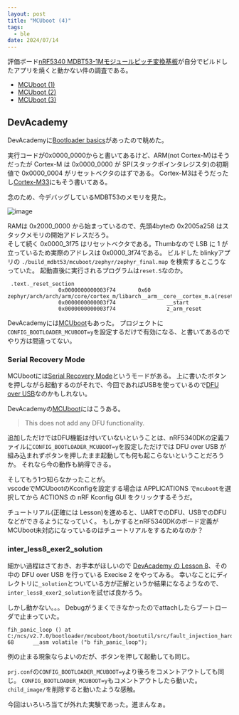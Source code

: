 ```yaml
---
layout: post
title: "MCUboot (4)"
tags:
  - ble
date: 2024/07/14
---
```


評価ボード[nRF5340 MDBT53-1Mモジュールピッチ変換基板](https://www.switch-science.com/products/8658)が自分でビルドしたアプリを焼くと動かない件の調査である。

* [MCUboot (1)](20240708-boot.md)
* [MCUboot (2)](20240711-boot.md)
* [MCUboot (3)](20240713-boot.md)

## DevAcademy

DevAcademyに[Bootloader basics](https://academy.nordicsemi.com/courses/nrf-connect-sdk-intermediate/lessons/lesson-8-bootloaders-and-dfu-fota/topic/bootloader-basics/)があったので眺めた。

実行コードが0x0000_0000からと書いてあるけど、ARM(not Cortex-M)はそうだったが Cortex-M は 0x0000_0000 が SP(スタックポインタレジスタ)の初期値で 0x0000_0004 がリセットベクタのはずである。
Cortex-M3はそうだったし[Cortex-M33](https://developer.arm.com/documentation/100235/0002/sqf1486724325622)にもそう書いてある。

念のため、今デバッグしているMDBT53のメモリを見た。

![image](20240714a-1.png)

RAMは 0x2000_0000 から始まっているので、先頭4byteの 0x2005a258 はスタックメモリの開始アドレスだろう。  
そして続く 0x0000_3f75 はリセットベクタである。Thumbなので LSB に 1 が立っているため実際のアドレスは 0x0000_3f74である。
ビルドした blinkyアプリの `./build_mdbt53/mcuboot/zephyr/zephyr_final.map` を検索するとこうなっていた。
起動直後に実行されるプログラムは`reset.S`なのか。

```
 .text._reset_section
                0x0000000000003f74       0x60 zephyr/arch/arch/arm/core/cortex_m/libarch__arm__core__cortex_m.a(reset.S.obj)
                0x0000000000003f74                __start
                0x0000000000003f74                z_arm_reset
```

DevAcademyには[MCUboot](https://academy.nordicsemi.com/courses/nrf-connect-sdk-intermediate/lessons/lesson-8-bootloaders-and-dfu-fota/topic/mcuboot-mcumgr-and-dfu-target/)もあった。
プロジェクトに`CONFIG_BOOTLOADER_MCUBOOT=y`を設定するだけで有効になる、と書いてあるのでやり方は間違ってない。

### Serial Recovery Mode

MCUbootには[Serial Recovery Mode](https://docs.mcuboot.com/serial_recovery.html)というモードがある。
上に書いたボタンを押しながら起動するのがそれで、今回であればUSBを使っているので[DFU over USB](https://academy.nordicsemi.com/courses/nrf-connect-sdk-intermediate/lessons/lesson-8-bootloaders-and-dfu-fota/topic/exercise-2-dfu-over-usb-adding-external-flash/)なのかもしれない。

DevAcademyの[MCUboot](https://academy.nordicsemi.com/courses/nrf-connect-sdk-intermediate/lessons/lesson-8-bootloaders-and-dfu-fota/topic/mcuboot-mcumgr-and-dfu-target/)にはこうある。

> This does not add any DFU functionality.

追加しただけではDFU機能は付いていないということは、nRF5340DKの定義ファイルに`CONFIG_BOOTLOADER_MCUBOOT=y`を設定しただけでは DFU over USB が組み込まれずボタンを押したまま起動しても何も起こらないということだろうか。
それなら今の動作も納得できる。

そしてもう1つ知らなかったことが。  
vscodeでMCUbootのKconfigを設定する場合は APPLICATIONS で`mcuboot`を選択してから ACTIONS の nRF Kconfig GUI をクリックするそうだ。

チュートリアル(正確には Lesson)を進めると、UARTでのDFU、USBでのDFUなどができるようになっていく。
もしかするとnRF5340DKのボード定義がMCUboot未対応になっているのはチュートリアルをするためなのか？

### inter_less8_exer2_solution

細かい過程はさておき、お手本がほしいので [DevAcademy の Lesson 8](https://github.com/NordicDeveloperAcademy/ncs-inter/tree/main/lesson8)、その中の DFU over USB を行っている Execise 2 をやってみる。
幸いなことにディレクトリに`_solution`とついている方が正解というか結果になるようなので、`inter_less8_exer2_solution`を試せば良かろう。

しかし動かない。。。
Debugがうまくできなかったのでattachしたらブートローダで止まっていた。

```
fih_panic_loop () at C:/ncs/v2.7.0/bootloader/mcuboot/boot/bootutil/src/fault_injection_hardening.c:68
68	    __asm volatile ("b fih_panic_loop");
```

例の止まる現象ならよいのだが、ボタンを押して起動しても同じ。

`prj.conf`の`CONFIG_BOOTLOADER_MCUBOOT=y`より後ろをコメントアウトしても同じ。
`CONFIG_BOOTLOADER_MCUBOOT=y`もコメントアウトしたら動いた。
`child_image/`を削除すると動いたような感触。

今回はいろいろ当てが外れた実験であった。進まんなぁ。
